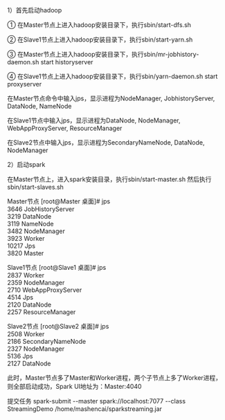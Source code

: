 1）首先启动hadoop

① 在Master节点上进入hadoop安装目录下，执行sbin/start-dfs.sh

② 在Slave1节点上进入hadoop安装目录下，执行sbin/start-yarn.sh

③ 在Master节点上进入hadoop安装目录下，执行sbin/mr-jobhistory-daemon.sh start historyserver

④ 在Slave1节点上进入hadoop安装目录下，执行sbin/yarn-daemon.sh start proxyserver

在Master节点命令中输入jps，显示进程为NodeManager, JobhistoryServer, DataNode, NameNode

在Slave1节点中输入jps，显示进程为DataNode, NodeManager, WebAppProxyServer, ResourceManager

在Slave2节点中输入jps，显示进程为SecondaryNameNode, DataNode, NodeManager

2）启动spark

在Master节点上，进入spark安装目录，执行sbin/start-master.sh  然后执行sbin/start-slaves.sh

Master节点
[root@Master 桌面]# jps  
3646 JobHistoryServer  
3219 DataNode  
3119 NameNode  
3482 NodeManager  
3923 Worker  
10217 Jps  
3820 Master  

Slave1节点
[root@Slave1 桌面]# jps  
2837 Worker  
2359 NodeManager  
2710 WebAppProxyServer  
4514 Jps  
2120 DataNode  
2257 ResourceManager  

Slave2节点
[root@Slave2 桌面]# jps  
2508 Worker  
2186 SecondaryNameNode  
2327 NodeManager  
5136 Jps  
2127 DataNode 

此时，Master节点多了Master和Worker进程，两个子节点上多了Worker进程，则全部启动成功，Spark UI地址为：Master:4040


提交任务
spark-submit --master spark://localhost:7077  --class StreamingDemo /home/mashencai/sparkstreaming.jar

